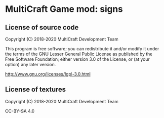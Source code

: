MultiCraft Game mod: signs
==========================

License of source code
----------------------
Copyright (C) 2018-2020 MultiCraft Development Team

This program is free software; you can redistribute it and/or modify
it under the terms of the GNU Lesser General Public License as published by
the Free Software Foundation; either version 3.0 of the License, or
(at your option) any later version.

http://www.gnu.org/licenses/lgpl-3.0.html

License of textures
-------------------
Copyright (C) 2018-2020 MultiCraft Development Team

CC-BY-SA 4.0
